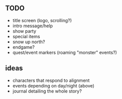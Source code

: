 ## TODO
* title screen (logo, scrolling?)
* intro message/help
* show party
* special items
* snow up north?
* endgame?
* quest/event markers (roaming "monster" events?)

## ideas
* characters that respond to alignment
* events depending on day/night (above)
* journal detailing the whole story?
